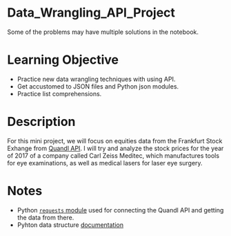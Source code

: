 # Data_Wrangling_API_Project
Some of the problems may have multiple solutions in the notebook.


# Learning Objective

- Practice new data wrangling techniques with using API.
- Get accustomed to JSON files and Python json modules.
- Practice list comprehensions.


# Description

For this mini project, we will focus on equities data from the Frankfurt Stock Exhange from [Quandl API](https://www.quandl.com/). I will try and analyze the stock prices for the year of 2017 of a company called Carl Zeiss Meditec, which manufactures tools for eye examinations, as well as medical lasers for laser eye surgery.


# Notes

- Python [`requests` module](http://docs.python-requests.org/en/master/) used for connecting the Quandl API and getting the data from there.
- Pyhton data structure [documentation](https://docs.python.org/3/tutorial/datastructures.html)

